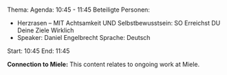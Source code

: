 # 
Thema: 
Agenda: 10:45 - 11:45
Beteiligte Personen:
- Herzrasen – MIT Achtsamkeit UND Selbstbewusstsein: SO Erreichst DU Deine Ziele Wirklich
- Speaker: Daniel Engelbrecht Sprache: Deutsch

Start: 10:45
End: 11:45

**Connection to Miele:** This content relates to ongoing work at Miele.
